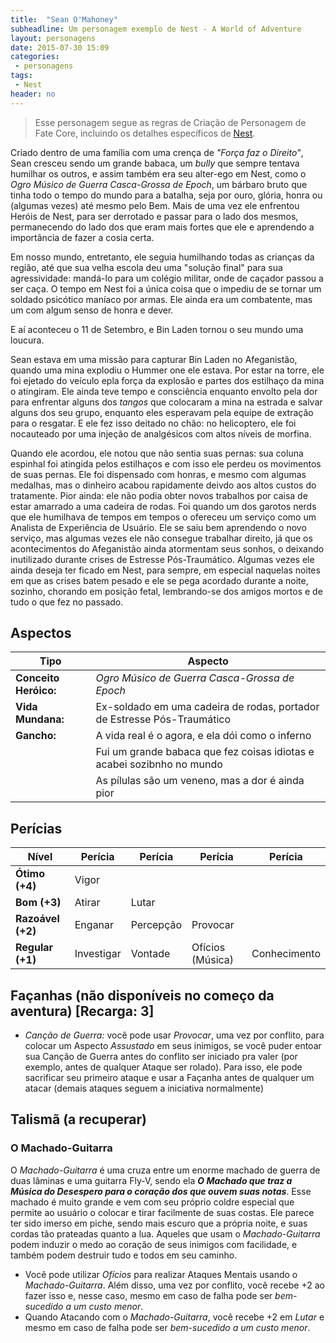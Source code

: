 ```yaml
---
title:  "Sean O'Mahoney"
subheadline: Um personagem exemplo de Nest - A World of Adventure
layout: personagens
date: 2015-07-30 15:09
categories:
 - personagens
tags:
 - Nest
header: no
---
```


>  Esse personagem segue as regras de Criação de Personagem de Fate Core, incluindo os detalhes específicos de [Nest][1].

Criado dentro de uma família com uma crença de _"Força faz o Direito"_, Sean cresceu sendo um grande babaca, um _bully_ que sempre tentava humilhar os outros, e assim também era seu alter-ego em Nest, como o _Ogro Músico de Guerra Casca-Grossa de Epoch_, um bárbaro bruto que tinha todo o tempo do mundo para a batalha, seja por ouro, glória, honra ou (algumas vezes) até mesmo pelo Bem. Mais de uma vez ele enfrentou Heróis de Nest, para ser derrotado e passar para o lado dos mesmos, permanecendo do lado dos que eram mais fortes que ele e aprendendo a importância de fazer a cosia certa.

Em nosso mundo, entretanto, ele seguia humilhando todas as crianças da região, até que sua velha escola deu uma "solução final" para sua agressividade: mandá-lo para um colégio militar, onde de caçador passou a ser caça. O tempo em Nest foi a única coisa que o impediu de se tornar um soldado psicótico maníaco por armas. Ele ainda era um combatente, mas um com algum senso de honra e dever.

E aí aconteceu o 11 de Setembro, e Bin Laden tornou o seu mundo uma loucura.

Sean estava em uma missão para capturar Bin Laden no Afeganistão, quando uma mina explodiu o Hummer one ele estava. Por estar na torre, ele foi ejetado do veículo epla força da explosão e partes dos estilhaço da mina o atingiram. Ele ainda teve tempo e consciência enquanto envolto pela dor para enfrentar alguns dos _tangos_ que colocaram a mina na estrada e salvar alguns dos seu grupo, enquanto eles esperavam pela equipe de extração para o resgatar. E ele fez isso deitado no chão: no helicoptero, ele foi nocauteado por uma injeção de analgésicos com altos níveis de morfina.

Quando ele acordou, ele notou que não sentia suas pernas: sua coluna espinhal foi atingida pelos estilhaços e com isso ele perdeu os movimentos de suas pernas. Ele foi dispensado com honras, e mesmo com algumas medalhas, mas o dinheiro acabou rapidamente deivdo aos altos custos do tratamente. Pior ainda: ele não podia obter novos trabalhos por caisa de estar amarrado a uma cadeira de rodas. Foi quando um dos garotos nerds que ele humilhava de tempos em tempos o ofereceu um serviço como um Analista de Experiência de Usuário. Ele se saiu bem aprendendo o novo serviço, mas algumas vezes ele não consegue trabalhar direito, já que os acontecimentos do Afeganistão ainda atormentam seus sonhos, o deixando inutilizado durante crises de Estresse Pós-Traumático. Algumas vezes ele ainda deseja ter ficado em Nest, para sempre, em especial naquelas noites em que as crises batem pesado e ele se pega acordado durante a noite, sozinho, chorando em posição fetal, lembrando-se dos amigos mortos e de tudo o que fez no passado.

## Aspectos

| Tipo                  | Aspecto                                                                 |
|-----------------------|-------------------------------------------------------------------------|
| **Conceito Heróico:** | _Ogro Músico de Guerra Casca-Grossa de Epoch_                           |
| **Vida Mundana:**     | Ex-soldado em uma cadeira de rodas, portador de Estresse Pós-Traumático |
| **Gancho:**           | A vida real é o agora, e ela dói como o inferno                         |
|                       | Fui um grande babaca que fez coisas idiotas e acabei sozibnho no mundo  |
|                       | As pílulas são um veneno, mas a dor é ainda pior                        |


## Perícias

| Nível             | Perícia      | Perícia     | Perícia          | Perícia      | 
|-------------------|--------------|-------------|------------------|--------------|
| **Ótimo (+4)**    | Vigor        |             |                  |              |
| **Bom (+3)**      | Atirar       | Lutar       |                  |              |
| **Razoável (+2)** | Enganar      | Percepção   | Provocar         |              |
| **Regular (+1)**  | Investigar   | Vontade     | Ofícios (Música) | Conhecimento |

## Façanhas (não disponíveis no começo da aventura) [Recarga: 3]


+ _Canção de Guerra:_ você pode usar _Provocar_, uma vez por conflito, para colocar um Aspecto _Assustado_ em seus inimigos, se você puder entoar sua Canção de Guerra antes do conflito ser iniciado pra valer (por exemplo, antes de qualquer Ataque ser rolado). Para isso, ele pode sacrificar seu primeiro ataque e usar a Façanha antes de qualquer um atacar (demais ataques seguem a iniciativa normalmente)

## Talismã (a recuperar)

### O Machado-Guitarra

O _Machado-Guitarra_ é uma cruza entre um enorme machado de guerra de duas lâminas e uma guitarra Fly-V, sendo ela _**O Machado que traz a Música do Desespero para o coração dos que ouvem suas notas**_. Esse machado é muito grande e vem com seu próprio coldre especial que permite ao usuário o colocar e tirar facilmente de suas costas. Ele parece ter sido imerso em piche, sendo mais escuro que a própria noite, e suas cordas tão prateadas quanto a lua. Aqueles que usam o _Machado-Guitarra_ podem induzir o medo ao coração de seus inimigos com facilidade, e também podem destruir tudo e todos em seu caminho.


+  Você pode utilizar _Ofícios_ para realizar Ataques Mentais usando o _Machado-Guitarra_. Além disso, uma vez por conflito, você recebe +2 ao fazer isso e, nesse caso,  mesmo em caso de falha pode ser _bem-sucedido a um custo menor_.
+  Quando Atacando com o _Machado-Guitarra_, você recebe +2 em _Lutar_ e mesmo em caso de falha pode ser _bem-sucedido a um custo menor_.

[1]: http://www.drivethrurpg.com/product/153980/Nest--A-World-of-Adventure-for-Fate-Core


